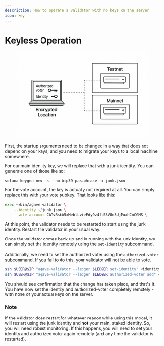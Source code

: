 ```yaml
---
description: How to operate a validator with no keys on the server
icon: key
---
```


# Keyless Operation

<figure><img src=".gitbook/assets/image (2).png" alt=""><figcaption></figcaption></figure>

First, the startup arguments need to be changed in a way that does not depend on your keys, and you need to migrate your keys to a local machine somewhere.

For our main identity key, we will replace that with a junk identity. You can generate one of those like so:

```
solana-keygen new -s --no-bip39-passphrase -o junk.json
```

For the vote account, the key is actually not required at all. You can simply replace this with your vote pubkey. That looks like this:

```bash
exec ~/bin/agave-validator \
    --identity ~/junk.json \
    --vote-account CATvBs6b5xMebtLvieEdy9z4fcS3V8n3UjMuxhCnCGMS \
```

At this point, the validator needs to be restarted to start using the junk identity. Restart the validator in your usual way.

Once the validator comes back up and is running with the junk identity, we can simply set the identity remotely using the `set-identity` subcommand.\
\
Additionally, we need to set the authorized voter using the `authorized-voter` subcommand. If you fail to do this, your validator will not be able to vote.

```bash
ssh $USER@$IP "agave-validator --ledger $LEDGER set-identity" <identity.json
ssh $USER@$IP "agave-validator --ledger $LEDGER authorized-voter add" <identity.json
```

You should see confirmation that the change has taken place, and that's it. You have now set the identity and authorized-voter completely remotely - with none of your actual keys on the server.

### Note

If the validator does restart for whatever reason while using this model, it will restart using the junk identity and **not** your main, staked identity. So, you will need robust monitoring. If this happens, you will need to set your identity and authorized voter again remotely (and any time the validator is restarted).

